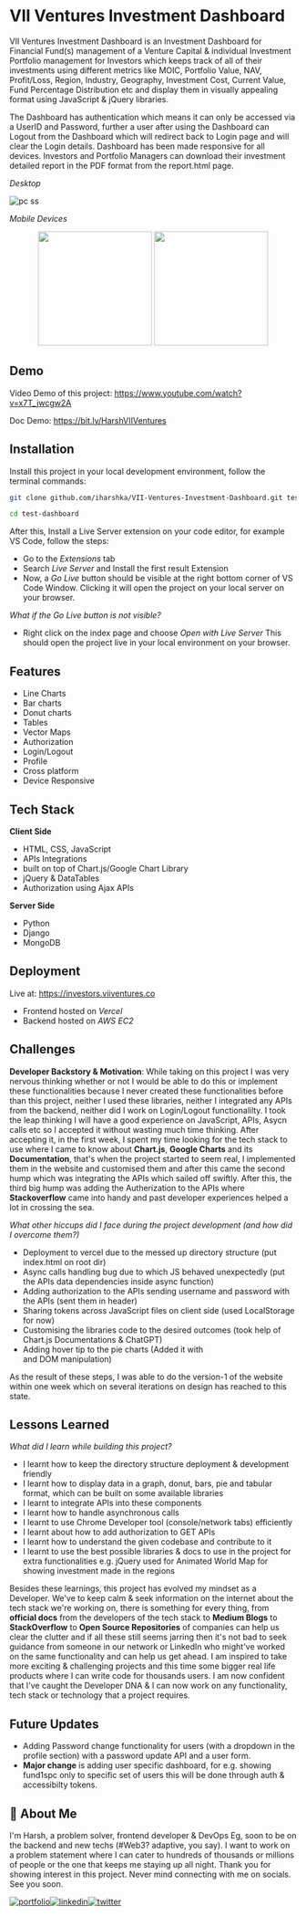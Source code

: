 # VII Ventures Investment Dashboard

VII Ventures Investment Dashboard is an Investment Dashboard for Financial Fund(s) management of a Venture Capital & individual Investment Portfolio management for Investors which keeps track of all of their investments using different metrics like MOIC, Portfolio Value, NAV, Profit/Loss, Region, Industry, Geography, Investment Cost, Current Value, Fund Percentage Distribution etc and display them in visually appealing format using JavaScript & jQuery libraries.

The Dashboard has authentication which means it can only be accessed via a UserID and Password, further a user after using the Dashboard can Logout from the Dashboard which will redirect back to Login page and will clear the Login details. Dashboard has been made responsive for all devices. Investors and Portfolio Managers can download their investment detailed report in the PDF format from the report.html page.

_Desktop_

![pc ss](demoss.png)

_Mobile Devices_

<p align="center">
<img src="mblss1.png" width = 200>
<img src="mblss2.png" width = 200>
</center>

## Demo

Video Demo of this project: https://www.youtube.com/watch?v=x7T_jwcgw2A

Doc Demo: https://bit.ly/HarshVIIVentures

## Installation

Install this project in your local development environment, follow the terminal commands:

```bash
git clone github.com/iharshka/VII-Ventures-Investment-Dashboard.git test-dashboard

cd test-dashboard
```

After this, Install a Live Server extension on your code editor, for example VS Code, follow the steps:

- Go to the _Extensions_ tab
- Search _Live Server_ and Install the first result Extension
- Now, a _Go Live_ button should be visible at the right bottom corner of VS Code Window. Clicking it will open the project on your local server on your browser.

*What if the *Go Live* button is not visible?*

- Right click on the index page and choose _Open with Live Server_
  This should open the project live in your local environment on your browser.

## Features

- Line Charts
- Bar charts
- Donut charts
- Tables
- Vector Maps
- Authorization
- Login/Logout
- Profile
- Cross platform
- Device Responsive

## Tech Stack

**Client Side**

- HTML, CSS, JavaScript
- APIs Integrations
- built on top of Chart.js/Google Chart Library
- jQuery & DataTables
- Authorization using Ajax APIs

**Server Side**

- Python
- Django
- MongoDB

## Deployment

Live at: https://investors.viiventures.co

- Frontend hosted on _Vercel_
- Backend hosted on _AWS EC2_

## Challenges

**Developer Backstory & Motivation**: While taking on this project I was very nervous thinking whether or not I would be able to do this or implement these functionalities because I never created these functionalities before than this project, neither I used these libraries, neither I integrated any APIs from the backend, neither did I work on Login/Logout functionalilty. I took the leap thinking I will have a good experience on JavaScript, APIs, Asycn calls etc so I accepted it without wasting much time thinking. After accepting it, in the first week, I spent my time looking for the tech stack to use where I came to know about **Chart.js**, **Google Charts** and its **Documentation**, that's when the project started to seem real, I implemented them in the website and customised them and after this came the second hump which was integrating the APIs which sailed off swiftly. After this, the third big hump was adding the Autherization to the APIs where **Stackoverflow** came into handy and past developer experiences helped a lot in crossing the sea.

_What other hiccups did I face during the project development (and how did I overcome them?)_

- Deployment to vercel due to the messed up directory structure (put index.html on root dir)
- Async calls handling bug due to which JS behaved unexpectedly (put the APIs data dependencies inside async function)
- Adding authorization to the APIs sending username and password with the APIs (sent them in header)
- Sharing tokens across JavaScript files on client side (used LocalStorage for now)
- Customising the libraries code to the desired outcomes (took help of Chart.js Documentations & ChatGPT)
- Adding hover tip to the pie charts (Added it with <div> and DOM manipulation)

As the result of these steps, I was able to do the version-1 of the website within one week which on several iterations on design has reached to this state.

## Lessons Learned

_What did I learn while building this project?_

- I learnt how to keep the directory structure deployment & development friendly
- I learnt how to display data in a graph, donut, bars, pie and tabular format, which can be built on some available libraries
- I learnt to integrate APIs into these components
- I learnt how to handle asynchronous calls
- I learnt to use Chrome Developer tool (console/network tabs) efficiently
- I learnt about how to add authorization to GET APIs
- I learnt how to understand the given codebase and contribute to it
- I learnt to use the best possible libraries & docs to use in the project for extra functionalities e.g. jQuery used for Animated World Map for showing investment made in the regions

Besides these learnings, this project has evolved my mindset as a Developer. We've to keep calm & seek information on the internet about the tech stack we're working on, there is something for every thing, from **official docs** from the developers of the tech stack to **Medium Blogs** to **StackOverflow** to **Open Source Repositories** of companies can help us clear the clutter and if all these still seems jarring then it's not bad to seek guidance from someone in our network or LinkedIn who might've worked on the same functionality and can help us get ahead. I am inspired to take more exciting & challenging projects and this time some bigger real life products where I can write code for thousands users. I am now confident that I've caught the Developer DNA & I can now work on any functionality, tech stack or technology that a project requires.

## Future Updates

- Adding Password change functionality for users (with a dropdown in the profile section) with a password update API and a user form.
- **Major change** is adding user specific dashboard, for e.g. showing fund1spc only to specific set of users this will be done through auth & accessibilty tokens.

## 🚀 About Me

I'm Harsh, a problem solver, frontend developer & DevOps Eg, soon to be on the backend and new techs (#Web3? adaptive, you say). I want to work on a problem statement where I can cater to hundreds of thousands or millions of people or the one that keeps me staying up all night. Thank you for showing interest in this project. Never mind connecting with me on socials. See you soon.

[![portfolio](https://img.shields.io/badge/my_portfolio-000?style=for-the-badge&logo=ko-fi&logoColor=white)](https://iharshka.me/)[![linkedin](https://img.shields.io/badge/linkedin-0A66C2?style=for-the-badge&logo=linkedin&logoColor=white)](https://www.linkedin.com/in/iharshka)[![twitter](https://img.shields.io/badge/twitter-1DA1F2?style=for-the-badge&logo=twitter&logoColor=white)](https://twitter.com/iharshka)
